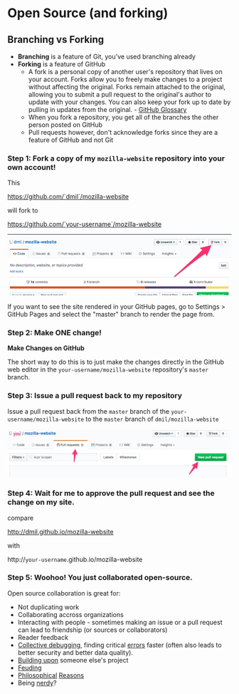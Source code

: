 # Open Source (and forking)

## Branching vs Forking

* **Branching** is a feature of Git, you've used branching already
* **Forking** is a feature of GitHub
	* 	A fork is a personal copy of another user's repository that lives on your account. Forks allow you to freely make changes to a project without affecting the original. Forks remain attached to the original, allowing you to submit a pull request to the original's author to update with your changes. You can also keep your fork up to date by pulling in updates from the original. - [GitHub Glossary](https://help.github.com/articles/github-glossary/)
	*  When you fork a repository, you get all of the branches the other person posted on GitHub
	*  Pull requests however, don't acknowledge forks since they are a feature of GitHub and not Git

### Step 1: Fork a copy of my `mozilla-website` repository into your own account!

This

https://github.com/`dmil`/mozilla-website

will fork to 

https://github.com/`your-username`/mozilla-website

![](images/screenshot_28.jpg)

If you want to see the site rendered in your GitHub pages, go to Settings > GitHub Pages and select the "master" branch to render the page from.

### Step 2: Make ONE change!

**Make Changes on GitHub**

The short way to do this is to just make the changes directly in the GitHub web editor in the `your-username/mozilla-website` repository's `master` branch. 


### Step 3: Issue a pull request back to my repository

Issue a pull request back from the `master` branch of the `your-username/mozilla-website` to the `master` branch of `dmil/mozilla-website`

![](images/screenshot_30.jpg)

### Step 4: Wait for me to approve the pull request and see the change on my site.

compare

http://dmil.github.io/mozilla-website

with

http://`your-username`.github.io/mozilla-website

### Step 5: Woohoo! You just collaborated open-source.

Open source collaboration is great for:

* Not duplicating work
* Collaborating accross organizations
* Interacting with people - sometimes making an issue or a pull request can lead to friendship (or sources or collaborators)
* Reader feedback
* [Collective debugging](https://github.com/themarshallproject/klaxon/issues/107), finding critical [errors](https://github.com/fivethirtyeight/data/pull/54) faster (often also leads to better security and better data quality).
* [Building upon](https://twitter.com/ascheink/status/783394500710457344) someone else's project
* [Feuding](https://github.com/jashkenas/underscore/issues/2182)
* [Philosophical](https://www.gnu.org/philosophy/shouldbefree.en.html) [Reasons](https://www.gnu.org/philosophy/open-source-misses-the-point.en.html)
* Being [nerdy](https://github.com/fivethirtyeight/data/pull/63)?

